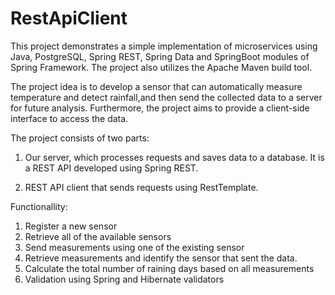 # RestApiClient
This project demonstrates a simple implementation of microservices using Java, PostgreSQL, Spring REST, Spring Data and SpringBoot modules of Spring Framework. 
The project also utilizes the Apache Maven build tool.

The project idea is to develop a sensor that can automatically measure temperature and detect rainfall,and then send  the collected data to a server for future analysis.
Furthermore, the project aims to provide a client-side interface to access the data.

The project consists of two parts:

1) Our server, which processes requests and saves data to a database.
It is a REST API developed using Spring REST.

2) REST API client that sends requests using RestTemplate.

Functionallity:
1) Register a new sensor 
2) Retrieve all of the available sensors
3) Send measurements using one of the existing sensor
4) Retrieve measurements and identify the sensor that sent the data.
5) Calculate the total number of raining days based on all measurements
6) Validation using Spring and Hibernate validators
